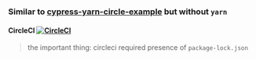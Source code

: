 ### Similar to [cypress-yarn-circle-example](https://github.com/bahmutov/cypress-yarn-circle-example/blob/master/circle.yml) but without `yarn`

#### CircleCI [![CircleCI](https://circleci.com/gh/Ebazhanov/cypress-circleci-npm-integration.svg?style=svg)](https://circleci.com/gh/Ebazhanov/cypress-circleci-npm-integration)

> the important thing: circleci required presence of `package-lock.json`
